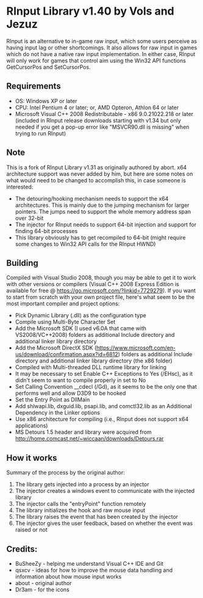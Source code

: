 # RInput Library v1.40 by Vols and Jezuz
RInput is an alternative to in-game raw input, which some users perceive as having input lag or other shortcomings. It also allows for raw input in games which do not have a native raw input implementation. In either case, RInput will only work for games that control aim using the Win32 API functions GetCursorPos and SetCursorPos.

## Requirements
- OS: Windows XP or later
- CPU: Intel Pentium 4 or later; or, AMD Opteron, Athlon 64 or later
- Microsoft Visual C++ 2008 Redistributable - x86 9.0.21022.218 or later (included in RInput release downloads starting with v1.34 but only needed if you get a pop-up error like "MSVCR90.dll is missing" when trying to run RInput)

## Note
This is a fork of RInput Library v1.31 as originally authored by abort. x64 architecture support was never added by him, but here are some notes on what would need to be changed to accomplish this, in case someone is interested:
- The detouring/hooking mechanism needs to support the x64 architectures. This is mainly due to the jumping mechanism for larger pointers. The jumps need to support the whole memory address span over 32-bit
- The injector for RInput needs to support 64-bit injection and support for finding 64-bit processes
- This library obviously has to get recompiled to 64-bit (might require some changes to Win32 API calls for the RInput HWND)

## Building
Compiled with Visual Studio 2008, though you may be able to get it to work with other versions or compilers (Visual C++ 2008 Express Edition is available for free @ https://go.microsoft.com/?linkid=7729279). If you want to start from scratch with your own project file, here's what seem to be the most important compiler and project options:
- Pick Dynamic Library (.dll) as the configuration type
- Compile using Multi-Byte Character Set
- Add the Microsoft SDK (I used v6.0A that came with VS2008/VC++2008) folders as additional Include directory and additional linker library directory
- Add the Microsoft DirectX SDK (https://www.microsoft.com/en-us/download/confirmation.aspx?id=6812) folders as additional Include directory and additional linker library directory (the x86 folder)
- Compiled with Multi-threaded DLL runtime library for linking
- It may be necessary to set Enable C++ Exceptions to Yes (/EHsc), as it didn't seem to want to compile properly in set to No
- Set Calling Convention __cdecl (/Gd), as it seems to be the only one that performs well and allow D3D9 to be hooked
- Set the Entry Point as DllMain
- Add shlwapi.lib, dxguid.lib, psapi.lib, and comctl32.lib as an Additional Dependency in the Linker options
- Use x86 architecture for compiling (i.e., RInput does not support x64 applications)
- MS Detours 1.5 header and library were acquired from http://home.comcast.net/~wiccaan/downloads/Detours.rar

## How it works
Summary of the process by the original author:

1. The library gets injected into a process by an injector
2. The injector creates a windows event to communicate with the injected library
3. The injector calls the "entryPoint" function remotely
4. The library initializes the hook and raw mouse input
5. The library raises the event that has been created by the injector
6. The injector gives the user feedback, based on whether the event was raised or not

## Credits:
- BuSheeZy - helping me understand Visual C++ IDE and Git
- qsxcv - ideas for how to improve the mouse data handling and information about how mouse input works
- about - original author
- Dr3am - for the icons